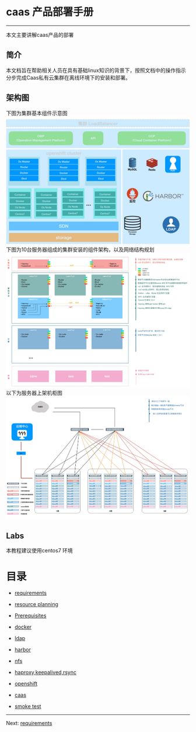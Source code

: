 # caas 产品部署手册

---

本文主要讲解caas产品的部署

## 简介

本文档旨在帮助相关人员在具有基础linux知识的背景下，按照文档中的操作指示分步完成Caas私有云集群在离线环境下的安装和部署。

## 架构图

下图为集群基本组件示意图![](/assets/caas架构图1.jpg)下图为10台服务器组成的集群安装的组件架构，以及网络结构规划![](/assets/caas架构图2.jpg)以下为服务器上架机柜图![](/assets/caas架构图3.jpg)

## Labs

本教程建议使用centos7 环境

# 目录

* [requirements](/requirements.md)
* [resource planning](/host-role.md)
* [Prerequisites](/Prerequistes.md)
* [docker](/docker.md)
* [ldap](/ldap.md)
* [harbor](/harbor.md)
* [nfs](/nfs.md)
* [haproxy,keepalived,rsync](/haproxykeepalivedrsync.md)
* [openshift](/openshift-master.md)

* [caas](/caas.md)

* [smoke test](/smoke-test.md)

---

Next: [requirements](/requirements.md)

